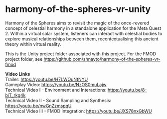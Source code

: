 # harmony-of-the-spheres-vr-unity
Harmony of the Spheres aims to revisit the magic of the once-revered concept of celestial harmony in a standalone application for the Meta Quest 2. Within a virtual solar system, listeners can interact with celestial bodies to explore musical relationships between them, recontextualising this ancient theory within virtual reality.

This is the Unity project folder associated with this project. For the FMOD project folder, see https://github.com/shnayto/harmony-of-the-spheres-vr-fmod

__Video Links__ <br />
Trailer: https://youtu.be/H7LWOuNtNYU <br /> 
Gameplay Video: https://youtu.be/NzOS0muLajw <br />
Technical Video I - Environment and Interactions: https://youtu.be/8-biT_rkg4k <br />
Technical Video II - Sound Sampling and Synthesis: https://youtu.be/nwGnZzmspqU <br />
Technical Video III - FMOD Integration: https://youtu.be/JXS78nxGbWU
